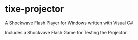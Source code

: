 # tixe-projector
A Shockwave Flash Player for Windows written with Visual C#

Includes a Shockvave Flash Game for Testing the Projector.
